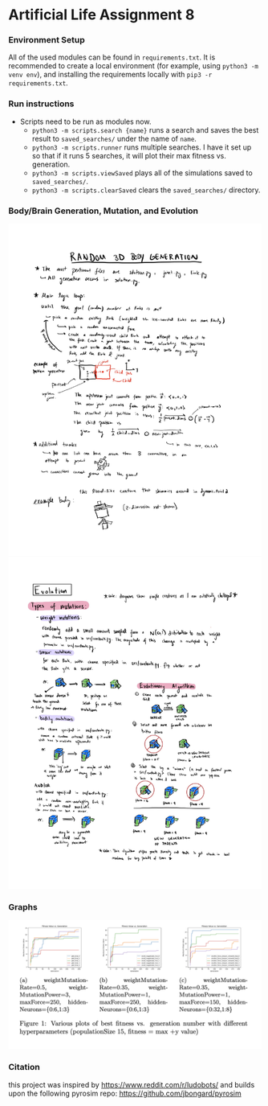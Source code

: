 # Artificial Life Assignment 8

### Environment Setup

All of the used modules can be found in `requirements.txt`. It is recommended to create a local environment (for example, using `python3 -m venv env`),
and installing the requirements locally with `pip3 -r requirements.txt`.

### Run instructions
  - Scripts need to be run as modules now.
    - `python3 -m scripts.search {name}` runs a search and saves the best result to `saved_searches/` under the name of `name`.
    - `python3 -m scripts.runner` runs multiple searches. I have it set up so that if it runs 5 searches, it will plot their max fitness vs. generation.
    - `python3 -m scripts.viewSaved` plays all of the simulations saved to `saved_searches/`.
    - `python3 -m scripts.clearSaved` clears the `saved_searches/` directory.
    
### Body/Brain Generation, Mutation, and Evolution
 ![body generation diagram](body-generation-diagram.jpg)
 ![evolution diagram](evolution-mutation-diagram.jpg)
 
### Graphs
![fitness curves](fitness-curves.png)

 
### Citation
this project was inspired by https://www.reddit.com/r/ludobots/
and builds upon the following pyrosim repo: https://github.com/jbongard/pyrosim

